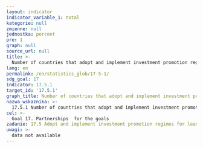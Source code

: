 ```yaml
---
layout: indicator
indicator_variable_1: total
kategorie: null
zmienne: null
jednostka: percent
pre: 1
graph: null
source_url: null
title: >-
  Number of countries that adopt and implement investment promotion regimes for least developed countries
lang: en
permalink: /en/statistics_glob/17-5-1/
sdg_goal: 17
indicator: 17.5.1
target_id: '17.5.1'
graph_title: Number of countries that adopt and implement investment promotion regimes for least developed countries
nazwa_wskaznika: >-
  17.5.1 Number of countries that adopt and implement investment promotion regimes for least developed countries
cel: >-
  Goal 17. Partnerships  for the goals
zadanie: 17.5 Adopt and implement investment promotion regimes for least developed countries
uwagi: >-
  data not available
---
```

